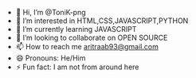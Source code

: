- 👋 Hi, I’m @ToniK-png
- 👀 I’m interested in HTML,CSS,JAVASCRIPT,PYTHON
- 🌱 I’m currently learning JAVASCRIPT
- 💞️ I’m looking to collaborate on OPEN SOURCE
- 📫 How to reach me aritraab93@gmail.com
- 😄 Pronouns: He/Him
- ⚡ Fun fact: I am not from around here

<!---
ToniK-png/ToniK-png is a ✨ special ✨ repository because its `README.md` (this file) appears on your GitHub profile.
You can click the Preview link to take a look at your changes.
--->
